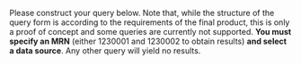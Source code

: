Please construct your query below. Note that, while the structure of the query form
is according to the requirements of the final product, this is only a proof of
concept and some queries are currently not supported. **You must specify an MRN**
(either 1230001 and 1230002 to obtain results) **and select a data source**.
Any other query will yield no results.